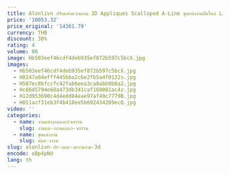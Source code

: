 ```yaml
---
title: Alonlivn ปรับแต่งความงาม 3D Appliques Scalloped A-Line ชุดแต่งงานปิดไหล่ Lace Up สีสัน Tulle เจ้าสาวกระโปรง
price: '10053.32'
price_original: '14361.79'
currency: THB
discount: 30%
rating: 4
volume: 86
image: Hb503eef46cdf4deb935ef872b597c5bcX.jpg
images:
  - Hb503eef46cdf4deb935ef872b597c5bcX.jpg
  - H8247a94efff445bba2c6e2fb5a4f0132s.jpg
  - H587ec8bfccfc42fab6eea3ca8abb0b0a2.jpg
  - Hc66d5794e68a473db341caf169081ac4z.jpg
  - H12d953690c4d4edd84eae97af49c7779B.jpg
  - H011acf31eb3f4b418ee5b692434209ecQ.jpg
video: ''
categories:
  - name: งานแต่งงานและกิจกรรม
    slug: งานแต-งงานและก-จกรรม
  - name: ชุดแต่งงาน
    slug: ดแต-งงาน
slug: alonlivn-ปร-บแต-งความงาม-3d
encode: oBp4pNU
lang: th
---
```

  